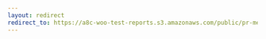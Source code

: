 ```yaml
---
layout: redirect
redirect_to: https://a8c-woo-test-reports.s3.amazonaws.com/public/pr-merge/37739/api/index.html
---
```

